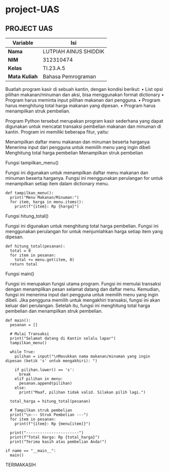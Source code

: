 # project-UAS
## PROJECT UAS
| Variable | Isi |
| -------- | --------------------- |
| **Nama** | LUTPIAH AINUS SHIDDIK |
| **NIM** | 312310474 |
| **Kelas** | TI.23.A.5 |
| **Mata Kuliah** | Bahasa Pemrograman |


Buatlah program kasir di sebuah kantin, dengan kondisi berikut:
• List opsi pilihan makanan/minuman dan aksi, bisa menggunakan
format dictionary
• Program harus meminta input pilihan makanan dari pengguna.
• Program harus menghitung total harga makanan yang dipesan.
• Program harus menampilkan struk pembelian.

Program Python tersebut merupakan program kasir sederhana yang dapat digunakan untuk mencatat transaksi pembelian makanan dan minuman di kantin. Program ini memiliki beberapa fitur, yaitu:

Menampilkan daftar menu makanan dan minuman beserta harganya
Menerima input dari pengguna untuk memilih menu yang ingin dibeli
Menghitung total harga pembelian
Menampilkan struk pembelian

Fungsi tampilkan_menu()

Fungsi ini digunakan untuk menampilkan daftar menu makanan dan minuman beserta harganya. Fungsi ini menggunakan perulangan for untuk menampilkan setiap item dalam dictionary menu.

```phython
def tampilkan_menu():
  print("Menu Makanan/Minuman:")
  for item, harga in menu.items():
    print(f"{item}: Rp {harga}")
```
Fungsi hitung_total()

Fungsi ini digunakan untuk menghitung total harga pembelian. Fungsi ini menggunakan perulangan for untuk menjumlahkan harga setiap item yang dipesan.

```phython
def hitung_total(pesanan):
  total = 0
  for item in pesanan:
    total += menu.get(item, 0)
  return total
```
Fungsi main()

Fungsi ini merupakan fungsi utama program. Fungsi ini memulai transaksi dengan menampilkan pesan selamat datang dan daftar menu. Kemudian, fungsi ini menerima input dari pengguna untuk memilih menu yang ingin dibeli. Jika pengguna memilih untuk mengakhiri transaksi, fungsi ini akan keluar dari perulangan. Setelah itu, fungsi ini menghitung total harga pembelian dan menampilkan struk pembelian.
```phython
def main():
  pesanan = []

  # Mulai Transaksi
  print("Selamat datang di Kantin selalu lapar")
  tampilkan_menu()

  while True:
    pilihan = input("\nMasukkan nama makanan/minuman yang ingin dipesan (ketik 's' untuk mengakhiri): ")

    if pilihan.lower() == 's':
      break
    elif pilihan in menu:
      pesanan.append(pilihan)
    else:
      print("Maaf, pilihan tidak valid. Silakan pilih lagi.")

  total_harga = hitung_total(pesanan)

  # Tampilkan struk pembelian
  print("\n--- Struk Pembelian ---")
  for item in pesanan:
    print(f"{item}: Rp {menu[item]}")

  print("-----------------------")
  print(f"Total Harga: Rp {total_harga}")
  print("Terima kasih atas pembelian Anda!")

if name == "__main__":
  main()
```
TERIMAKASIH 
